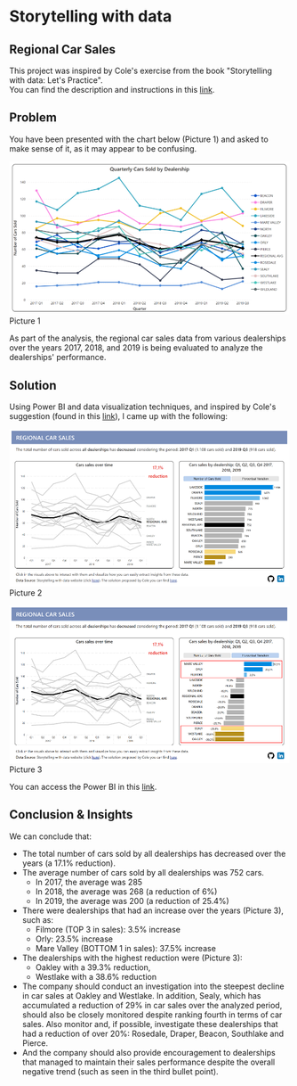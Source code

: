 # Storytelling with data

## Regional Car Sales

This project was inspired by Cole's exercise from the book "Storytelling with data: Let's Practice". <br>
You can find the description and instructions in this <a target="_blank" rel="noopener noreferrer" href="https://community.storytellingwithdata.com/exercises/one-little-changeand-a-redesign">link</a>. 

## **Problem** 

You have been presented with the chart below (Picture 1) and asked to make sense of it, as it may appear to be confusing.

![Screenshot](Picture1.png)
Picture 1

As part of the analysis, the regional car sales data from various dealerships over the years 2017, 2018, and 2019 is being evaluated to analyze the dealerships' performance.

## **Solution** 

Using Power BI and data visualization techniques, and inspired by Cole's suggestion (found in this [link](https://community.storytellingwithdata.com/discover/5a9b65dd-2c0d-4fed-895b-879238735939/images?seed=3f44ed8a)), I came up with the following:

![Screenshot](Picture2.png)
Picture 2

![Screenshot](Picture3.png)
Picture 3

You can access the Power BI in this [link](https://app.powerbi.com/view?r=eyJrIjoiMDIwYjA5MDktOGE1MC00ZDI5LTgyNGItNDY5ZDViZGIxMDlkIiwidCI6IjgxMTFjMzgxLThjM2EtNDNkMS05ODc4LTA5ZjAzZGQ0N2Y1NiJ9).

## **Conclusion & Insights** 

We can conclude that: 
* The total number of cars sold by all dealerships has decreased over the years (a 17.1% reduction).
* The average number of cars sold by all dealerships was 752 cars.
  - In 2017, the average was 285
  - In 2018, the average was 268 (a reduction of 6%)
  - In 2019, the average was 200 (a reduction of 25.4%) 
* There were dealerships that had an increase over the years (Picture 3), such as:
  - Filmore (TOP 3 in sales): 3.5% increase
  - Orly: 23.5% increase 
  - Mare Valley (BOTTOM 1 in sales): 37.5% increase 
* The dealerships with the highest reduction were (Picture 3): 
  - Oakley with a 39.3% reduction, 
  - Westlake with a 38.6% reduction 
* The company should conduct an investigation into the steepest decline in car sales at Oakley and Westlake. In addition, Sealy, which has accumulated a reduction of 29% in car sales over the analyzed period, should also be closely monitored despite ranking fourth in terms of car sales. Also monitor and, if possible, investigate these dealerships that had a reduction of over 20%: Rosedale, Draper, Beacon, Southlake and Pierce. 
* And the company should also provide encouragement to dealerships that managed to maintain their sales performance despite the overall negative trend (such as seen in the third bullet point).
